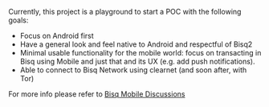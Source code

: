 Currently, this project is a playground to start a POC with the following goals:

- Focus on Android first
- Have a general look and feel native to Android and respectful of Bisq2
- Minimal usable functionality for the mobile world: focus on transacting in Bisq using Mobile and just that and its
  UX (e.g. add push notifications).
- Able to connect to Bisq Network using clearnet (and soon after, with Tor)

For more info please refer to [Bisq Mobile Discussions](https://github.com/bisq-network/bisq2/discussions/2665)